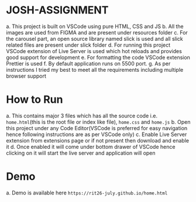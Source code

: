 # JOSH-ASSIGNMENT

a. This project is built on VSCode using pure HTML, CSS and JS
b. All the images are used from FIGMA and are present under resources folder
c. For the carousel part, an open source library named slick is used and all slick related files are present under slick folder
d. For running this project VSCode extension of Live Server is used which hot reloads and provides good support for development
e. For formatting the code VSCode extension Prettier is used
f. By default application runs on 5500 port.
g. As per instructions I tried my best to meet all the requirements including multiple browser support

# How to Run

a. This contains major 3 files which has all the source code i.e. `home.html`(this is the root file or index like file), `home.css` and `home.js`
b. Open this project under any Code Editor(VSCode is preferred for easy navigation hence following instructions are as per VSCode only)
c. Enable Live Server extension from extensions page or if not present then download and enable it
d. Once enabled it will come under bottom drawer of VSCode hence clicking on it will start the live server and application will open

# Demo

a. Demo is available here `https://rit26-july.github.io/home.html`

